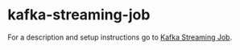 # kafka-streaming-job
For a description and setup instructions go to [Kafka Streaming Job](https://awindest.github.io/kafka-streaming-job/).
